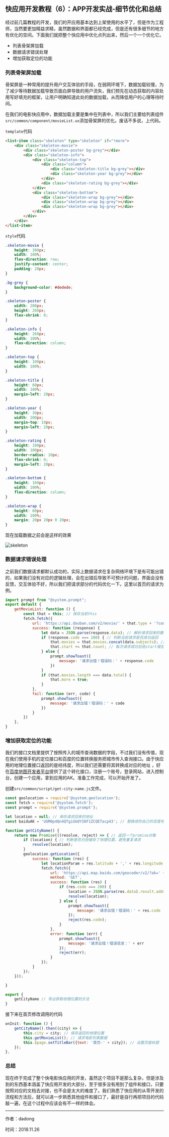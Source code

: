 ## 快应用开发教程（6）：APP开发实战-细节优化和总结

 经过前几篇教程的开发，我们的开应用基本达到上架使用的水平了，但是作为工程师，当然要更加精益求精，虽然数据和界面都已经完成，但是还有很多细节的地方有优化的空间。下面我们就把整个快应用中优化点列出来，然后一个一个优化它。

* 列表骨架屏加载
* 数据请求错误处理
* 增加获取定位的功能

### 列表骨架屏加载

骨架屏是一种常用的提升用户交互体验的手段，在弱网环境下，数据加载较慢，为了减少等待数据加载导致页面白屏导致的用户流失，我们预先在动态获取的内容处用写好填充的框架，让用户明确知道此处的数据加载，从而降低用户的心理等待时间。

在我们的电影快应用中，数据加载主要是集中在列表中，所以我们主要给列表组件`src/common/component/movieList.ux`添加骨架屏的优化。废话不多说，上代码。

`template`代码

```html
<list-item class="skeleton" type="skeleton" if="!more">
    <div class="skeleton-movie">
        <div class="skeleton-poster bg-grey"></div>
        <div class="skeleton-info">
            <div class="skeleton-top">
                <div class="column">
                    <div class="skeleton-title bg-grey"></div>
                    <div class="skeleton-year bg-grey"></div>
                </div>
                <div class="skeleton-rating bg-grey"></div>
            </div>
            <div class="skeleton-bottom">
                <div class="skeleton-wrap bg-grey"></div>
                <div class="skeleton-wrap bg-grey"></div>
                <div class="skeleton-wrap bg-grey"></div>
            </div>
        </div>
    </div>
</list-item>
```

`style`代码

```css
.skeleton-movie {
    height: 300px;
    width: 100%;
    flex-direction: row;
    justify-content: center;
    padding: 20px;
}

.bg-grey {
    background-color: #dedede;
}

.skeleton-poster {
    width: 200px;
    height: 260px;
    flex-shrink: 0;
}

.skeleton-info {
    height: 260px;
    width: 100%;
    flex-direction: column;
}

.skeleton-top {
    height: 100px;
    width: 100%;
}

.skeleton-title {
    height: 60px;
    width: 100%;
    margin-left: 20px;
}

.skeleton-year {
    height: 30px;
    width: 200px;
    margin-top: 10px;
    margin-left: 20px;
}

.skeleton-rating {
    height: 100px;
    width: 100px;
    border-radius: 10px;
    flex-shrink: 0;
    margin-left: 20px;
}

.skeleton-bottom {
    height: 160px;
    width: 100%;
    flex-direction: column;
}

.skeleton-wrap {
    height: 60px;
    width: 100%;
    margin: 20px 20px 0 20px;
}
```

现在加载数据之前会是这样的效果

![skeleton](../assets/skeleton_ui.png)

### 数据请求错误处理

之前我们数据请求都默认成功的，实际上数据请求在复杂网络环境下是有可能出错的，如果我们没有对应的逻辑处理，会在出错后导致不可预计的问题，界面会没有反馈，交互体验不好，所以我们把请求部分的代码优化一下。这里以首页的请求为例。

```javascript
import prompt from "@system.prompt";
export default {
    getMovieList: function () {
        const that = this; // 保存当前this
        fetch.fetch({
            url: 'https://api.douban.com/v2/movie/' + that.type + '?count=' + that.count + '&start=' + that.start,
            success: function (response) {
                let data = JSON.parse(response.data); // 解析请求回来的数据为对象
                if (response.code === 200) { // 判断当前请求是否成功返回
                    that.movies = that.movies.concat(data.subjects); // 把请求到的数据赋值到定义的变量上去
                    that.start += that.count; // 每次请求成功后给start增加页码
                } else {
                    prompt.showToast({
                        message: '请求出错！错误码：' + response.code
                    })
                }
                if (that.movies.length === data.total) {
                    that.more = true;
                }
            },
            fail: function (err, code) {
                prompt.showToast({
                    message: '请求出错！错误码：' + code
                })
            }
        })
    },
}
```

### 增加获取定位的功能

我们的接口文档里提供了按照传入的城市查询数据的字段，不过我们没有传值，现在我们使用手机的定位接口和百度的位置转换服务把城市传入查询接口。由于快应用的地理位置接口返回的是经纬度，所以我们还需要将其转换成对应的地址 ，好在[百度地图开发者平台](http://lbsyun.baidu.com/)提供了这个转化接口，注册一个账号，登录网站，进入控制台，创建一个应用，拿到应用的AK。准备工作完成，可以开始开发了。

创建`src/common/script/get-city-name.js`文件。

```javascript
const geolocation = require('@system.geolocation');
const fetch = require('@system.fetch');
const prompt = require('@system.prompt');

let location = null; // 保存请求回来的地址
const baiduAK = 'UGM0p4Qn4QTgiGUdYI6F1ZCQETacp43'; // 替换成你自己的百度地图AK

function getCityName() {
    return new Promise(((resolve, reject) => { // 返回一个promise对象
        if (location) { // 判断是否已经缓存了地理位置，避免重复请求
            resolve(location);
        }
        geolocation.getLocation({
            success: function (res) {
                let locationParam = res.latitude + ',' + res.longitude;
                fetch.fetch({
                    url: 'https://api.map.baidu.com/geocoder/v2/?ak=' + baiduAK + '&location=' + locationParam + '1&output=json&pois=1',
                    method: 'GET',
                    success: function (res) {
                        if (res.code === 200) {
                            location = JSON.parse(res.data).result.addressComponent.city;
                            resolve(location);
                        } else {
                            prompt.showToast({
                                message: '请求出错！错误码：' + res.code
                            });
                            reject(res.code);
                        }
                    },
                    error: function (err) {
                        prompt.showToast({
                            message: '请求出错！错误信息：' + err
                        });
                        reject(err);
                    }
                });
            }
        });
    }));

}

export {
	getCityName // 导出获取地理位置的方法
}

```

接下来在首页修改调用的代码

```javascript
onInit: function () {
    getCityName().then((city) => {
        this.city = city; // 保存返回的地理位置
        this.getMovieList(); // 请求电影列表数据
        this.$page.setTitleBar({text: '首页-' + city}); // 设置页面标题
    });
},
```

### 总结

现在终于完成了整个快电影快应用的开发，虽然这个项目不是那么复杂，但是涉及到的东西基本涵盖了快应用开发的大部分，至于很多没有用到了组件和接口，只要按照对应的文档去对接，也不会是太大的难度了。我们熟悉了快应用的从零开发的流程和方法后，就可以进一步熟悉其他组件和接口了，最好是自行再把项目的代码敲一遍，在这个过程中应该会有不一样的体会。

-------------------

作者：dadong

时间：2018.11.26
